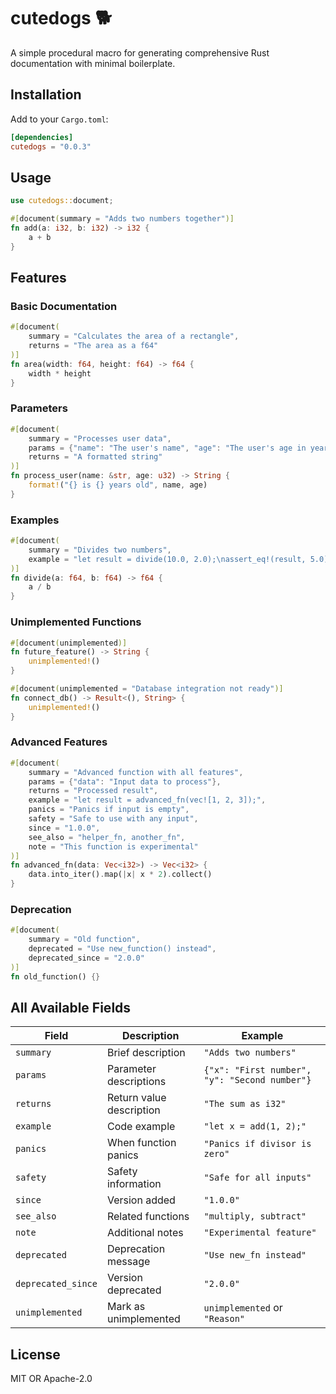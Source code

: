 # cutedogs 🐕

A simple procedural macro for generating comprehensive Rust documentation with minimal boilerplate.

## Installation

Add to your `Cargo.toml`:

```toml
[dependencies]
cutedogs = "0.0.3"
```

## Usage

```rust
use cutedogs::document;

#[document(summary = "Adds two numbers together")]
fn add(a: i32, b: i32) -> i32 {
    a + b
}
```

## Features

### Basic Documentation
```rust
#[document(
    summary = "Calculates the area of a rectangle",
    returns = "The area as a f64"
)]
fn area(width: f64, height: f64) -> f64 {
    width * height
}
```

### Parameters
```rust
#[document(
    summary = "Processes user data",
    params = {"name": "The user's name", "age": "The user's age in years"},
    returns = "A formatted string"
)]
fn process_user(name: &str, age: u32) -> String {
    format!("{} is {} years old", name, age)
}
```

### Examples
```rust
#[document(
    summary = "Divides two numbers",
    example = "let result = divide(10.0, 2.0);\nassert_eq!(result, 5.0);"
)]
fn divide(a: f64, b: f64) -> f64 {
    a / b
}
```

### Unimplemented Functions
```rust
#[document(unimplemented)]
fn future_feature() -> String {
    unimplemented!()
}

#[document(unimplemented = "Database integration not ready")]
fn connect_db() -> Result<(), String> {
    unimplemented!()
}
```

### Advanced Features
```rust
#[document(
    summary = "Advanced function with all features",
    params = {"data": "Input data to process"},
    returns = "Processed result",
    example = "let result = advanced_fn(vec![1, 2, 3]);",
    panics = "Panics if input is empty",
    safety = "Safe to use with any input",
    since = "1.0.0",
    see_also = "helper_fn, another_fn",
    note = "This function is experimental"
)]
fn advanced_fn(data: Vec<i32>) -> Vec<i32> {
    data.into_iter().map(|x| x * 2).collect()
}
```

### Deprecation
```rust
#[document(
    summary = "Old function",
    deprecated = "Use new_function() instead",
    deprecated_since = "2.0.0"
)]
fn old_function() {}
```

## All Available Fields

| Field | Description | Example |
|-------|-------------|---------|
| `summary` | Brief description | `"Adds two numbers"` |
| `params` | Parameter descriptions | `{"x": "First number", "y": "Second number"}` |
| `returns` | Return value description | `"The sum as i32"` |
| `example` | Code example | `"let x = add(1, 2);"` |
| `panics` | When function panics | `"Panics if divisor is zero"` |
| `safety` | Safety information | `"Safe for all inputs"` |
| `since` | Version added | `"1.0.0"` |
| `see_also` | Related functions | `"multiply, subtract"` |
| `note` | Additional notes | `"Experimental feature"` |
| `deprecated` | Deprecation message | `"Use new_fn instead"` |
| `deprecated_since` | Version deprecated | `"2.0.0"` |
| `unimplemented` | Mark as unimplemented | `unimplemented` or `"Reason"` |

## License

MIT OR Apache-2.0
